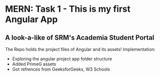 # MERN: Task 1 - This is my first Angular App

## A look-a-like of SRM's Academia Student Portal

The Repo holds the project files of Angular and its assets!
Implementation:

- Exploring the angular project app folder structure
- Added PrimeG assets
- Got refrences from GeeksforGeeks, W3 Schools
